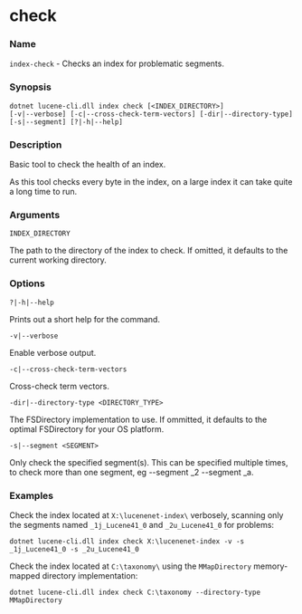 # check

### Name

`index-check` - Checks an index for problematic segments.

### Synopsis

<code>dotnet lucene-cli.dll index check [<INDEX_DIRECTORY>] [-v|--verbose] [-c|--cross-check-term-vectors] [-dir|--directory-type] [-s|--segment] [?|-h|--help]</code>

### Description

Basic tool to check the health of an index. 

As this tool checks every byte in the index, on a large index it can take quite a long time to run.

### Arguments

`INDEX_DIRECTORY`

The path to the directory of the index to check. If omitted, it defaults to the current working directory.

### Options

`?|-h|--help`

Prints out a short help for the command.

`-v|--verbose`

Enable verbose output.

`-c|--cross-check-term-vectors`

Cross-check term vectors.

`-dir|--directory-type <DIRECTORY_TYPE>`

The FSDirectory implementation to use. If ommitted, it defaults to the optimal FSDirectory for your OS platform.

`-s|--segment <SEGMENT>`

Only check the specified segment(s). This can be specified multiple times, to check more than one segment, eg --segment _2 --segment _a.

### Examples

Check the index located at `X:\lucenenet-index\` verbosely, scanning only the segments named `_1j_Lucene41_0` and `_2u_Lucene41_0` for problems:

<code>dotnet lucene-cli.dll index check X:\lucenenet-index -v -s _1j_Lucene41_0 -s _2u_Lucene41_0</code>


Check the index located at `C:\taxonomy\` using the `MMapDirectory` memory-mapped directory implementation:

<code>dotnet lucene-cli.dll index check C:\taxonomy --directory-type MMapDirectory</code>

